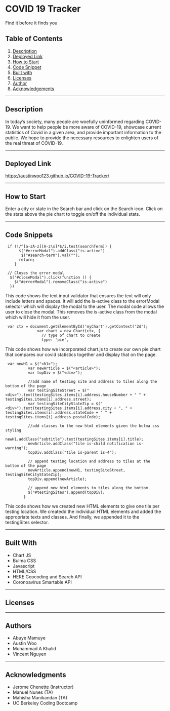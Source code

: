 # COVID 19 Tracker

Find it before it finds you

## Table of Contents
1. [Description](#description)
2. [Deployed Link](#deployed-link)
3. [How to Start](#how-to-start)
4. [Code Snippet](#code-snippet)
5. [Built with](#built-with)
6. [Licenses](#licenses)
7. [Author](#author)
8. [Acknowledgements](#acknowledgements)

-----------------------
## Description
In today’s society, many people are woefully uninformed regarding COVID-19. We want to help people be more aware of COVID-19, showcase current statistics of Covid in a given area, and provide important information to the public. We hope to provide the necessary resources to enlighten users of the real threat of COVID-19. 

-----------------------
## Deployed Link
https://austinwoo123.github.io/COVID-19-Tracker/

-----------------------
## How to Start
Enter a city or state in the Search bar and click on the Search icon. Click on the stats above the pie chart to	toggle on/off the individual stats.

-----------------------
## Code Snippets
```
 if (!/^[a-zA-z][A-z\s]*$/i.test(searchTerm)) { 
      $("#errorModal").addClass("is-active") 
       $("#search-term").val(""); 
      return; 
    }

 // Closes the error modal
  $("#closeModal").click(function () {
    $("#errorModal").removeClass("is-active")
  })

```
This code shows the text input validator that ensures the text will only include letters and spaces. It will add the is-active class to the errorModal selector which will display the modal to the user. The modal code allows the user to close the modal. This removes the is-active class from the modal which will hide it from the user. 

```
 var ctx = document.getElementById('myChart').getContext('2d');
              var chart = new Chart(ctx, {
                // type of chart to create
                type: 'pie',
```
This code shows how we incorporated chart.js to create our own pie chart that compares our covid statistics together and display that on the page. 

```
 var newH1 = $("<h1>");
          var newArticle = $("<article>");
          var topDiv = $("<div>");

          //add name of testing site and address to tiles along the bottom of the page
          var testingSiteStreet = $("<div>").text(testingSites.items[i].address.houseNumber + " " + testingSites.items[i].address.street);
          var testingSiteCityStateZip = $("<div>").text(testingSites.items[i].address.city + ", " + testingSites.items[i].address.stateCode + " " + testingSites.items[i].address.postalCode);

          //add classes to the new html elements given the bulma css styling
          newH1.addClass("subtitle").text(testingSites.items[i].title);
          newArticle.addClass("tile is-child notification is-warning");
          topDiv.addClass("tile is-parent is-4");

          // append testing location and address to tiles at the bottom of the page
          newArticle.append(newH1, testingSiteStreet, testingSiteCityStateZip);
          topDiv.append(newArticle);

          // append new html elements to tiles along the bottom
          $("#testingSites").append(topDiv);
        }
```
This code shows how we created new HTML elements to give one tile per testing location. We createdd the individual HTML elements and added the appropriate texts and classes. And finally, we appended it to the testingSites selector.






-----------------------
## Built With
- Chart JS
- Bulma CSS
- Javascript
- HTML/CSS
- HERE Geocoding and Search API
- Coronoavirus Smartable API

-----------------------
## Licenses

-----------------------
## Authors
- Abuye Mamuye
- Austin Woo
- Muhammad A Khalid
- Vincent Nguyen

-----------------------
## Acknowledgments
- Jerome Chenette (Instructor)
- Manuel Nunes (TA)
- Mahisha Manikandan (TA)
- UC Berkeley Coding Bootcamp